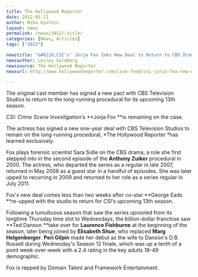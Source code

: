 ```yaml
---
title: The Hollywood Reporter
date: 2012-05-11
author: Mika Epstein
layout: news
permalink: /news/2012/:title/
categories: [News, Articles]
tags: ["2012"]

newstitle: "&#8216;CSI's' Jorja Fox Inks New Deal to Return to CBS Drama (Exclusive)  "
newsauthor: Lesley Goldberg  
newssource: The Hollywood Reporter  
newsurl: http://www.hollywoodreporter.com/live-feed/csi-jorja-fox-new-deal-cbs-television-studios-323338  

---
```


The original cast member has signed a new pact with CBS Television Studios to return to the long-running procedural for its upcoming 13th season.

*CSI: Crime Scene Investigation*&#8216;s **Jorja Fox **is remaining on the case.

The actress has signed a new one-year deal with CBS Television Studios to remain on the long-running procedural, *The Hollywood Reporter *has learned exclusively.

Fox plays forensic scientist Sara Sidle on the CBS drama, a role she first stepped into in the second episode of the **Anthony Zuiker** procedural in 2000. The actress, who departed the series as a regular in late 2007, returned in May 2008 as a guest star in a handful of episodes. She was later upped to recurring in 2009 and returned to her role as a series regular in July 2011.

Fox's new deal comes less than two weeks after co-star **George Eads **re-upped with the studio to return for *CSI*&#8216;s upcoming 13th season.

Following a tumultuous season that saw the series uprooted from its longtime Thursday time slot to Wednesdays, the billion-dollar franchise saw **Ted Danson **take over for **Laurence Fishburne** at the beginning of the season, later being joined by **Elisabeth Shue**, who replaced **Marg Helgenberger**. **Peri Gilpin** made her debut as the wife to Danson's D.B. Russell during Wednesday's Season 12 finale, which was up a tenth of a point week-over-week with a 2.4 rating in the key adults 18-49 demographic.

Fox is repped by Domain Talent and Framework Entertainment.

